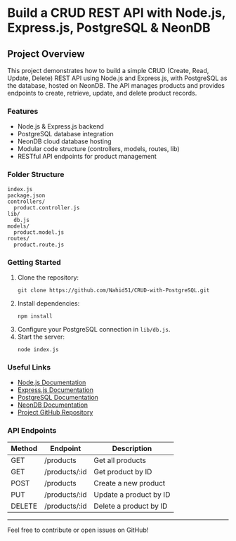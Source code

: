 # Build a CRUD REST API with Node.js, Express.js, PostgreSQL & NeonDB

## Project Overview

This project demonstrates how to build a simple CRUD (Create, Read, Update, Delete) REST API using Node.js and Express.js, with PostgreSQL as the database, hosted on NeonDB. The API manages products and provides endpoints to create, retrieve, update, and delete product records.

### Features
- Node.js & Express.js backend
- PostgreSQL database integration
- NeonDB cloud database hosting
- Modular code structure (controllers, models, routes, lib)
- RESTful API endpoints for product management

### Folder Structure
```
index.js
package.json
controllers/
  product.controller.js
lib/
  db.js
models/
  product.model.js
routes/
  product.route.js
```

### Getting Started
1. Clone the repository:
   ```
   git clone https://github.com/Nahid51/CRUD-with-PostgreSQL.git
   ```
2. Install dependencies:
   ```
   npm install
   ```
3. Configure your PostgreSQL connection in `lib/db.js`.
4. Start the server:
   ```
   node index.js
   ```

### Useful Links
- [Node.js Documentation](https://nodejs.org/en/docs/)
- [Express.js Documentation](https://expressjs.com/)
- [PostgreSQL Documentation](https://www.postgresql.org/docs/)
- [NeonDB Documentation](https://neon.tech/docs)
- [Project GitHub Repository](https://github.com/Nahid51/CRUD-with-PostgreSQL)

### API Endpoints
| Method | Endpoint           | Description                |
|--------|--------------------|----------------------------|
| GET    | /products          | Get all products           |
| GET    | /products/:id      | Get product by ID          |
| POST   | /products          | Create a new product       |
| PUT    | /products/:id      | Update a product by ID     |
| DELETE | /products/:id      | Delete a product by ID     |

---

Feel free to contribute or open issues on GitHub!
